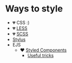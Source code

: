 # Ways to style

* 💔 CSS :)
* 💔 [LESS](http://lesscss.org/)
* 💔 [SCSS](https://sass-lang.com/)
* [Stylus](http://stylus-lang.com/)
* EJS
    * ♥️ [️Styled Components ](https://www.styled-components.com/)
      * [Useful tricks](https://github.com/styled-components/styled-components/blob/master/docs/tips-and-tricks.md)
